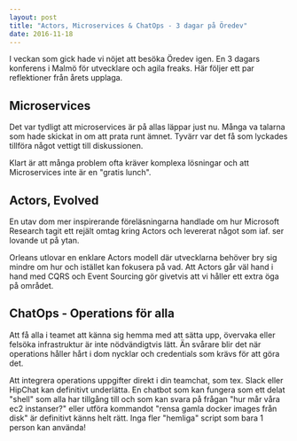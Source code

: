 ```yaml
---
layout: post
title: "Actors, Microservices & ChatOps - 3 dagar på Öredev"
date: 2016-11-18
---
```

I veckan som gick hade vi nöjet att besöka Öredev igen. En 3 dagars konferens i Malmö för utvecklare och agila freaks. Här följer ett par reflektioner från årets upplaga.

<!--more-->

## Microservices
Det var tydligt att microservices är på allas läppar just nu. Många va talarna som hade skickat in om att prata runt ämnet. Tyvärr var det få som lyckades tillföra något vettigt till diskussionen.

Klart är att många problem ofta kräver komplexa lösningar och att Microservices inte är en "gratis lunch".

## Actors, Evolved
En utav dom mer inspirerande föreläsningarna handlade om hur Microsoft Research tagit ett rejält omtag kring Actors och levererat något som iaf. ser lovande ut på ytan.

Orleans utlovar en enklare Actors modell där utvecklarna behöver bry sig mindre om hur och istället kan fokusera på vad. Att Actors går väl hand i hand med CQRS och Event Sourcing gör givetvis att vi håller ett extra öga på området.

## ChatOps - Operations för alla
Att få alla i teamet att känna sig hemma med att sätta upp, övervaka eller felsöka infrastruktur är inte nödvändigtvis lätt. Än svårare blir det när operations håller hårt i dom nycklar och credentials som krävs för att göra det.

Att integrera operations uppgifter direkt i din teamchat, som tex. Slack eller HipChat kan definitivt underlätta. En chatbot som kan fungera som ett delat "shell" som alla har tillgång till och som kan svara på frågan "hur mår våra ec2 instanser?" eller utföra kommandot "rensa gamla docker images från disk" är definitivt känns helt rätt. Inga fler "hemliga" script som bara 1 person kan använda!
